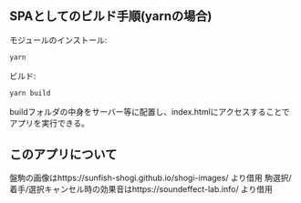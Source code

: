 ## SPAとしてのビルド手順(yarnの場合)

モジュールのインストール:

```bash
yarn
```

ビルド:

```bash
yarn build
```

buildフォルダの中身をサーバー等に配置し、index.htmlにアクセスすることでアプリを実行できる。

## このアプリについて

盤駒の画像はhttps://sunfish-shogi.github.io/shogi-images/ より借用
駒選択/着手/選択キャンセル時の効果音はhttps://soundeffect-lab.info/ より借用
